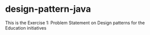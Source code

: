 # design-pattern-java
 This is the Exercise 1: Problem Statement on Design patterns for the Education initiatives
